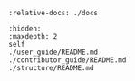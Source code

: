 ```{include} ../README.md
:relative-docs: ./docs
```

```{toctree}
:hidden:
:maxdepth: 2
self
./user_guide/README.md
./contributor_guide/README.md
./structure/README.md
```
